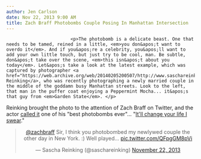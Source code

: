 ```yaml
---
author: Jen Carlson
date: Nov 22, 2013 9:00 AM
title: Zach Braff Photobombs Couple Posing In Manhattan Intersection
---
```



                            
                            
                            
                            <p>The photobomb is a delicate beast. One that needs to be tamed, reined in a little, <em>you don&apos;t want to overdo it</em>. And if you&apos;re a celebrity, you&apos;ll want to add your own little touch, but just try to be cool, man. Be subtle, don&apos;t take over the scene, <em>this isn&apos;t about you today</em>. Let&apos;s take a look at the latest example, which was captured by photographer <a href="https://web.archive.org/web/20140205200507/http://www.saschareinking.com/">Sascha Reinking</a>, who was recently photographing a newly married couple in the middle of the goddamn busy Manhattan streets. Look to the left, that man in the puffer coat enjoying a Peppermint Mocha... it&apos;s that guy from <em>Garden State</em>. </p>

<p>Reinking brought the photo to the attention of Zach Braff on Twitter, and the actor <a href="https://web.archive.org/web/20140205200507/https://twitter.com/zachbraff/status/403735893099286530">called it</a> one of his &quot;best photobombs ever&quot;... &quot;<a href="https://web.archive.org/web/20140205200507/http://www.youtube.com/watch?v=Ziwr4f5eR0M">It&apos;ll change your life I swear</a>.&quot;</p>

<center><blockquote class="twitter-tweet" lang="en"><p><a href="https://web.archive.org/web/20140205200507/https://twitter.com/zachbraff">@zachbraff</a> Sir, I think you photobombed my newlywed couple the other day in New York. :) Well played... <a href="https://web.archive.org/web/20140205200507/http://t.co/QFpgGM8pVi">pic.twitter.com/QFpgGM8pVi</a></p>&#x2014; Sascha Reinking (@saschareinking) <a href="https://web.archive.org/web/20140205200507/https://twitter.com/saschareinking/statuses/403734257404612609">November 22, 2013</a></blockquote>
<script async src="//web.archive.org/web/20140205200507js_/http://platform.twitter.com/widgets.js" charset="utf-8"></script></center>
                            
                            
                            